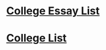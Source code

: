 # [College Essay List](https://docs.google.com/spreadsheets/d/1R32x5y6Fv9sKVnb1IVnlQhNkxmA9CH-7sQXU4AyuP_Y/edit#gid=0)

# [College List](https://akkaro.notion.site/9c535a4a0f36476b884ab8ffb58f96d4?v=ce2930408f184be7ba08718f256ed762)
